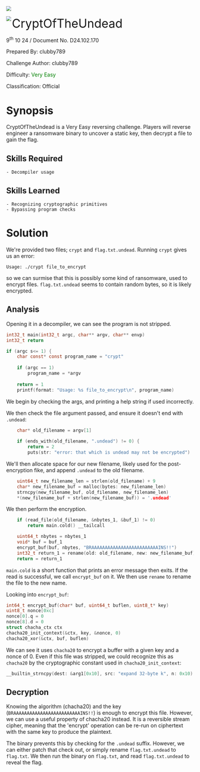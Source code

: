 <img src="../../assets/banner.png" style="zoom: 80%;" align=center />

<img src="../../assets/logo.png" style="zoom: 80%;" align='left' /><font size="6">CryptOfTheUndead</font>

  9<sup>th</sup> 10 24 / Document No. D24.102.170

  Prepared By: clubby789

  Challenge Author: clubby789

  Difficulty: <font color=green>Very Easy</font>

  Classification: Official






# Synopsis

CryptOfTheUndead is a Very Easy reversing challenge. Players will reverse engineer a ransomware binary to uncover a static key, then decrypt a file to gain the flag.

## Skills Required
    - Decompiler usage
## Skills Learned
    - Recognizing cryptographic primitives
    - Bypassing program checks

# Solution

We're provided two files; `crypt` and `flag.txt.undead`. Running `crypt` gives us an error:

```
Usage: ./crypt file_to_encrypt
```
so we can surmise that this is possibly some kind of ransomware, used to encrypt files. `flag.txt.undead` seems to contain random bytes, so it is likely encrypted.

## Analysis

Opening it in a decompiler, we can see the program is not stripped.

```c
int32_t main(int32_t argc, char** argv, char** envp)
int32_t return

if (argc s<= 1) {
    char const* const program_name = "crypt"
    
    if (argc == 1)
        program_name = *argv
    
    return = 1
    printf(format: "Usage: %s file_to_encrypt\n", program_name)
```
We begin by checking the args, and printing a help string if used incorrectly.

We then check the file argument passed, and ensure it doesn't end with `.undead`:

```c
    char* old_filename = argv[1]
    
    if (ends_with(old_filename, ".undead") != 0) {
        return = 2
        puts(str: "error: that which is undead may not be encrypted")
```

We'll then allocate space for our new filename, likely used for the post-encryption fike, and append `.undead` to the old filename.

```c
    uint64_t new_filename_len = strlen(old_filename) + 9
    char* new_filename_buf = malloc(bytes: new_filename_len)
    strncpy(new_filename_buf, old_filename, new_filename_len)
    *(new_filename_buf + strlen(new_filename_buf)) = '.undead'
```

We then perform the encryption.
```c
    if (read_file(old_filename, &nbytes_1, &buf_1) != 0)
        return main.cold() __tailcall

    uint64_t nbytes = nbytes_1
    void* buf = buf_1
    encrypt_buf(buf, nbytes, "BRAAAAAAAAAAAAAAAAAAAAAAAAAINS!!")
    int32_t return_1 = rename(old: old_filename, new: new_filename_buf)
    return = return_1
```
`main.cold` is a short function that prints an error message then exits. If the read is successful, we call `encrypt_buf` on it. We then use `rename` to rename the file to the new name.

Looking into `encrypt_buf`:

```c
int64_t encrypt_buf(char* buf, uint64_t buflen, uint8_t* key)
uint8_t nonce[0xc]
nonce[0].q = 0
nonce[8].d = 0
struct chacha_ctx ctx
chacha20_init_context(&ctx, key, &nonce, 0)
chacha20_xor(&ctx, buf, buflen)
```
We can see it uses `chacha20` to encrypt a buffer with a given key and a nonce of 0. Even if this file was stripped, we could recognize this as `chacha20` by the cryptographic constant used in `chacha20_init_context`:

```c
__builtin_strncpy(dest: &arg1[0x10], src: "expand 32-byte k", n: 0x10)
```

## Decryption

Knowing the algorithm (chacha20) and the key (`BRAAAAAAAAAAAAAAAAAAAAAAAAAINS!!`) is enough to encrypt this file. However, we can use a useful property of chacha20 instead. It is a reversible stream cipher, meaning that the 'encrypt' operation can be re-run on ciphertext with the same key to produce the plaintext.

The binary prevents this by checking for the `.undead` suffix. However, we can either patch that check out, or simply rename `flag.txt.undead` to `flag.txt`. We then run the binary on `flag.txt`, and read `flag.txt.undead` to reveal the flag.
 